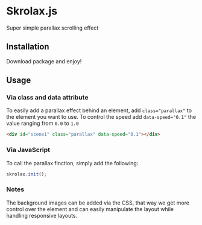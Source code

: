 Skrolax.js
===========

Super simple parallax scrolling effect


## Installation

Download package and enjoy!


## Usage

### Via class and data attribute

To easily add a parallax effect behind an element, add `class="parallax"` to the element you want to use.
To control the speed add `data-speed="0.1"` the value ranging from `0.0` to `1.0`

```html
<div id="scene1" class="parallax" data-speed="0.1"></div>
```


### Via JavaScript

To call the parallax finction, simply add the following:

```javascript
skrolax.init();
```


### Notes

The background images can be added via the CSS, that way we get more control over the element and can easily manipulate the layout while handling responsive layouts.
